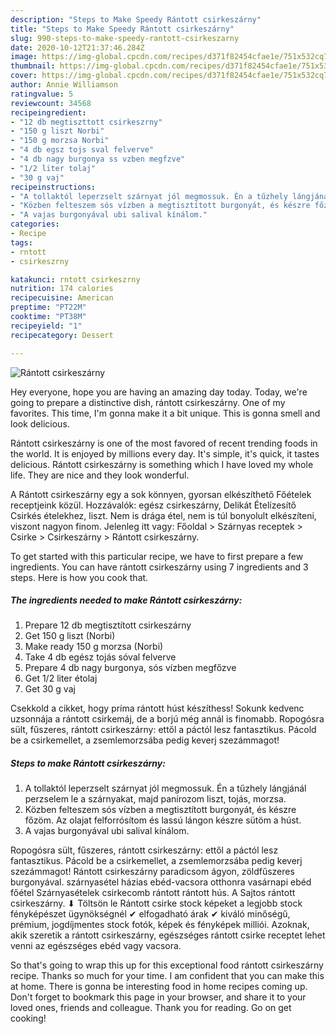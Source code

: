 ```yaml
---
description: "Steps to Make Speedy Rántott csirkeszárny"
title: "Steps to Make Speedy Rántott csirkeszárny"
slug: 990-steps-to-make-speedy-rantott-csirkeszarny
date: 2020-10-12T21:37:46.284Z
image: https://img-global.cpcdn.com/recipes/d371f82454cfae1e/751x532cq70/rantott-csirkeszarny-recept-foto.jpg
thumbnail: https://img-global.cpcdn.com/recipes/d371f82454cfae1e/751x532cq70/rantott-csirkeszarny-recept-foto.jpg
cover: https://img-global.cpcdn.com/recipes/d371f82454cfae1e/751x532cq70/rantott-csirkeszarny-recept-foto.jpg
author: Annie Williamson
ratingvalue: 5
reviewcount: 34568
recipeingredient:
- "12 db megtiszttott csirkeszrny"
- "150 g liszt Norbi"
- "150 g morzsa Norbi"
- "4 db egsz tojs sval felverve"
- "4 db nagy burgonya ss vzben megfzve"
- "1/2 liter tolaj"
- "30 g vaj"
recipeinstructions:
- "A tollaktól leperzselt szárnyat jól megmossuk. Én a tűzhely lángjánál perzselem le a szárnyakat, majd panírozom liszt, tojás, morzsa."
- "Közben felteszem sós vízben a megtisztított burgonyát, és készre főzöm. Az olajat felforrósítom és lassú lángon készre sütöm a húst."
- "A vajas burgonyával ubi salival kínálom."
categories:
- Recipe
tags:
- rntott
- csirkeszrny

katakunci: rntott csirkeszrny 
nutrition: 174 calories
recipecuisine: American
preptime: "PT22M"
cooktime: "PT38M"
recipeyield: "1"
recipecategory: Dessert

---
```



![Rántott csirkeszárny](https://img-global.cpcdn.com/recipes/d371f82454cfae1e/751x532cq70/rantott-csirkeszarny-recept-foto.jpg)

Hey everyone, hope you are having an amazing day today. Today, we're going to prepare a distinctive dish, rántott csirkeszárny. One of my favorites. This time, I'm gonna make it a bit unique. This is gonna smell and look delicious.

Rántott csirkeszárny is one of the most favored of recent trending foods in the world. It is enjoyed by millions every day. It's simple, it's quick, it tastes delicious. Rántott csirkeszárny is something which I have loved my whole life. They are nice and they look wonderful.

A Rántott csirkeszárny egy a sok könnyen, gyorsan elkészíthető Főételek receptjeink közül. Hozzávalók: egész csirkeszárny, Delikát Ételízesítő Csirkés ételekhez, liszt. Nem is drága étel, nem is túl bonyolult elkészíteni, viszont nagyon finom. Jelenleg itt vagy: Főoldal &gt; Szárnyas receptek &gt; Csirke &gt; Csirkeszárny &gt; Rántott csirkeszárny.


To get started with this particular recipe, we have to first prepare a few ingredients. You can have rántott csirkeszárny using 7 ingredients and 3 steps. Here is how you cook that.

<!--inarticleads1-->

##### The ingredients needed to make Rántott csirkeszárny:

1. Prepare 12 db megtisztított csirkeszárny
1. Get 150 g liszt (Norbi)
1. Make ready 150 g morzsa (Norbi)
1. Take 4 db egész tojás sóval felverve
1. Prepare 4 db nagy burgonya, sós vízben megfőzve
1. Get 1/2 liter étolaj
1. Get 30 g vaj


Csekkold a cikket, hogy príma rántott húst készíthess! Sokunk kedvenc uzsonnája a rántott csirkemáj, de a borjú még annál is finomabb. Ropogósra sült, fűszeres, rántott csirkeszárny: ettől a páctól lesz fantasztikus. Pácold be a csirkemellet, a zsemlemorzsába pedig keverj szezámmagot! 

<!--inarticleads2-->

##### Steps to make Rántott csirkeszárny:

1. A tollaktól leperzselt szárnyat jól megmossuk. Én a tűzhely lángjánál perzselem le a szárnyakat, majd panírozom liszt, tojás, morzsa.
1. Közben felteszem sós vízben a megtisztított burgonyát, és készre főzöm. Az olajat felforrósítom és lassú lángon készre sütöm a húst.
1. A vajas burgonyával ubi salival kínálom.


Ropogósra sült, fűszeres, rántott csirkeszárny: ettől a páctól lesz fantasztikus. Pácold be a csirkemellet, a zsemlemorzsába pedig keverj szezámmagot! Rántott csirkeszárny paradicsom ágyon, zöldfűszeres burgonyával. szárnyasétel házias ebéd-vacsora otthonra vasárnapi ebéd főétel Szárnyasételek csirkecomb rántott rántott hús. A Sajtos rántott csirkeszárny. ⬇ Töltsön le Rántott csirke stock képeket a legjobb stock fényképészet ügynökségnél ✔ elfogadható árak ✔ kiváló minőségű, prémium, jogdíjmentes stock fotók, képek és fényképek milliói. Azoknak, akik szeretik a rántott csirkeszárny, egészséges rántott csirke receptet lehet venni az egészséges ebéd vagy vacsora. 

So that's going to wrap this up for this exceptional food rántott csirkeszárny recipe. Thanks so much for your time. I am confident that you can make this at home. There is gonna be interesting food in home recipes coming up. Don't forget to bookmark this page in your browser, and share it to your loved ones, friends and colleague. Thank you for reading. Go on get cooking!
